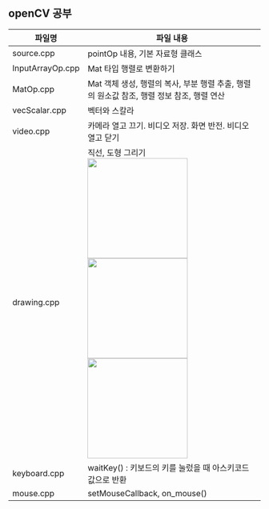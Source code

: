 ## openCV 공부


| **파일명**       | **파일 내용**                         |
| -------------------- | ------------------------------------------------------------ |
| source.cpp       | pointOp 내용, 기본 자료형 클래스                         |
| InputArrayOp.cpp | Mat 타입 행렬로 변환하기                                 |
| MatOp.cpp        | Mat 객체 생성, 행렬의 복사, 부분 행렬 추출, 행렬의 원소값 참조, 행렬 정보 참조, 행렬 연산 |
| vecScalar.cpp    | 벡터와 스칼라                                            |
| video.cpp        | 카메라 열고 끄기. 비디오 저장. 화면 반전. 비디오 열고 닫기 |
| drawing.cpp    | 직선, 도형 그리기   <br><img width="200" src="https://user-images.githubusercontent.com/57608585/74477168-22211d80-4eee-11ea-8f8d-f029eadfbbaf.JPG"><img width="200" src="https://user-images.githubusercontent.com/57608585/74477197-2e0cdf80-4eee-11ea-8361-b64b8bf77e16.JPG"><img width="200" src="https://user-images.githubusercontent.com/57608585/74477219-38c77480-4eee-11ea-8cce-a58a98fe5a81.JPG"></br>|
| keyboard.cpp   |  waitKey() : 키보드의 키를 눌렀을 때 아스키코드 값으로 반환 |
| mouse.cpp     | setMouseCallback, on_mouse() |
